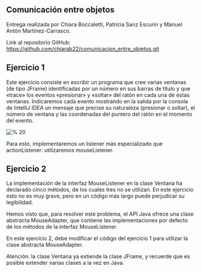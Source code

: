 ## Comunicación entre objetos

Entrega realizada por Chiara Boccaletti, Patricia Sanz Escurín y Manuel Antón Martínez-Carrasco.

Link al repositorio GitHub: https://github.com/chiarab22/comunicacion_entre_objetos.git

## Ejercicio 1
Este ejercicio consiste en escribir un programa que cree varias ventanas (de tipo JFrame) identificadas por un número en sus barras de título y que «trace» los eventos «presionar» y «soltar» del ratón en cada una de estas ventanas. Indicaremos cada evento mostrando en la salida por la consola de IntelliJ IDEA un mensaje que precise su naturaleza (presionar o soltar), el número de ventana y las coordenadas del puntero del ratón en el momento del evento.

![% 20](https://www.eni-training.com/download/b592f85c-5fc6-4de6-8799-c12c97540711/images/04RI07V2.png?id%3DAAEAAAD%2F%2F%2F%2F%2FAQAAAAAAAAAMAgAAAE1FbmkuRWRpdGlvbnMuTWVkaWFwbHVzLCBWZXJzaW9uPTEuMC4wLjAsIEN1bHR1cmU9bmV1dHJhbCwgUHVibGljS2V5VG9rZW49bnVsbAUBAAAAJ0VuaS5FZGl0aW9ucy5NZWRpYXBsdXMuQ29tbW9uLldhdGVybWFyawIAAAAHcGlzVGV4dAlwaWR0ZURhdGUBAA0CAAAABgMAAAA5SnVhcmV6IENhZGl6IFJ1YmVuIC0gM2E5M2M5ZGItMzJlYi00MGY2LWFlOWQtOWUzNzM5ZWE0MDI2KAK4UQfM2YgL)

Para esto, implementaremos un listener más especializado que actionListener: utilizaremos mouseListener.

## Ejercicio 2
La implementación de la interfaz MouseListener en la clase Ventana ha declarado cinco métodos, de los cuales tres no se utilizan. En este ejercicio esto no es muy grave, pero en un código más largo puede perjudicar su legibilidad.

Hemos visto que, para resolver este problema, el API Java ofrece una clase abstracta MouseAdapter, que contiene las implementaciones por defecto de los métodos de la interfaz MouseListener.

En este ejercicio 2, debe modificar el código del ejercicio 1 para utilizar la clase abstracta MouseAdapter.

Atención: la clase Ventana ya extiende la clase JFrame, y recuerde que es posible extender varias clases a la vez en Java.